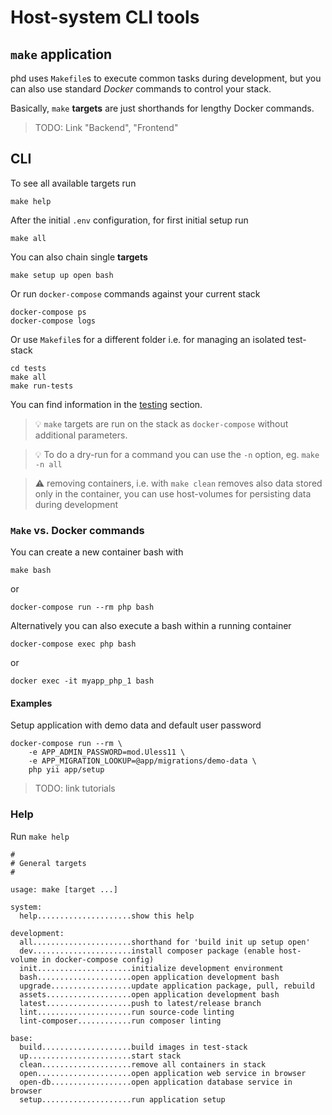 # Host-system CLI tools

## `make` application

phd uses `Makefile`s to execute common tasks during development, but you can also use standard *Docker* commands to control your stack.

Basically, `make` **targets** are just shorthands for lengthy Docker commands.

> TODO: Link "Backend", "Frontend"

## CLI

To see all available targets run

    make help

After the initial `.env` configuration, for first initial setup run

    make all

You can also chain single **targets**

    make setup up open bash

Or run `docker-compose` commands against your current stack

	docker-compose ps
	docker-compose logs

   
Or use `Makefile`s for a different folder i.e. for managing an isolated test-stack
   
	cd tests
    make all
    make run-tests

You can find information in the [testing](../4-testing/testing.md) section.

> :bulb: `make` targets are run on the stack as `docker-compose` without additional parameters.

> :bulb: To do a dry-run for a command you can use the `-n` option, eg. `make -n all`

> :warning: removing containers, i.e. with `make clean` removes also data stored only in the container, you can use host-volumes for persisting data during development 

### `Make` vs. Docker commands


You can create a new container bash with

    make bash

or    
    
    docker-compose run --rm php bash

Alternatively you can also execute a bash within a running container
    
    docker-compose exec php bash
    
or

    docker exec -it myapp_php_1 bash


#### Examples

Setup application with demo data and default user password

    docker-compose run --rm \
        -e APP_ADMIN_PASSWORD=mod.Uless11 \
        -e APP_MIGRATION_LOOKUP=@app/migrations/demo-data \
        php yii app/setup

> TODO: link tutorials


### Help 

Run `make help`

```
#
# General targets
#

usage: make [target ...]

system:
  help.....................show this help

development:
  all......................shorthand for 'build init up setup open'
  dev......................install composer package (enable host-volume in docker-compose config)
  init.....................initialize development environment
  bash.....................open application development bash
  upgrade..................update application package, pull, rebuild
  assets...................open application development bash
  latest...................push to latest/release branch
  lint.....................run source-code linting
  lint-composer............run composer linting

base:
  build....................build images in test-stack
  up.......................start stack
  clean....................remove all containers in stack
  open.....................open application web service in browser
  open-db..................open application database service in browser
  setup....................run application setup
```
